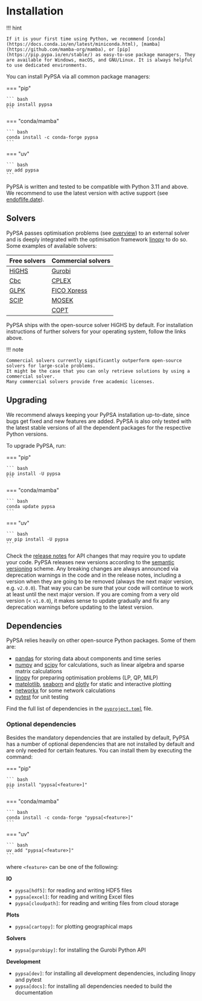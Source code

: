 <!--
SPDX-FileCopyrightText: PyPSA Contributors

SPDX-License-Identifier: CC-BY-4.0
-->

# Installation

!!! hint

    If it is your first time using Python, we recommend [conda](https://docs.conda.io/en/latest/miniconda.html), [mamba](https://github.com/mamba-org/mamba), or [pip](https://pip.pypa.io/en/stable/) as easy-to-use package managers. They are available for Windows, macOS, and GNU/Linux. It is always helpful to use dedicated environments.

You can install PyPSA via all common package managers:

=== "pip"

    ``` bash
    pip install pypsa
    ```

=== "conda/mamba"

    ``` bash
    conda install -c conda-forge pypsa
    ```

=== "uv"

    ``` bash
    uv add pypsa
    ```

PyPSA is written and tested to be compatible with Python 3.11 and above. We recommend to use the latest version with active support (see [endoflife.date](https://endoflife.date/python)).

## Solvers

PyPSA passes optimisation problems (see [overview](overview.md)) to an external solver and is deeply integrated with the optimisation framework [linopy](https://github.com/PyPSA/linopy) to do so. Some examples of available solvers:

| Free solvers | Commercial solvers |
| ------------- | ------------------- |
| [HiGHS](https://highs.dev/) | [Gurobi](https://www.gurobi.com/documentation/quickstart.html) |
| [Cbc](https://projects.coin-or.org/Cbc#DownloadandInstall) | [CPLEX](https://www.ibm.com/products/ilog-cplex-optimization-studio) |
| [GLPK](https://www.gnu.org/software/glpk/) | [FICO Xpress](https://www.fico.com/en/products/fico-xpress-optimization) |
| [SCIP](https://scip.zib.de/) | [MOSEK](https://www.mosek.com/) |
| | [COPT](https://www.shanshu.ai/copt) |

PyPSA ships with the open-source solver HiGHS by default. For installation instructions of further solvers for your operating system, follow the links above.

!!! note

    Commercial solvers currently significantly outperform open-source solvers for large-scale problems.
    It might be the case that you can only retrieve solutions by using a commercial solver.
    Many commercial solvers provide free academic licenses.


## Upgrading

We recommend always keeping your PyPSA installation up-to-date, since bugs get
fixed and new features are added. PyPSA is also only tested with the latest
stable versions of all the dependent packages for the respective Python
versions.

To upgrade PyPSA, run:

=== "pip"

    ``` bash
    pip install -U pypsa
    ```

=== "conda/mamba"

    ``` bash
    conda update pypsa
    ```

=== "uv"
    
    ``` bash
    uv pip install -U pypsa
    ```

Check the [release notes](../release-notes.md) for API changes that may require you to update your code. PyPSA releases new versions according to the [semantic versioning](https://semver.org/) scheme. Any breaking changes are always announced via deprecation warnings in the code and in the release notes, including a version when they are going to be removed (always the next major version, e.g. `v2.0.0`). That way you can be sure that your code will continue to work at least until the next major version.
If you are coming from a very old version (< `v1.0.0`), it makes sense to update gradually and fix any deprecation warnings before updating to the latest version.

## Dependencies

PyPSA relies heavily on other open-source Python packages. Some of them are:

* [pandas](http://pandas.pydata.org/) for storing data about components and time series
* [numpy](http://www.numpy.org/) and [scipy](http://scipy.org/) for calculations, such as linear algebra and sparse matrix calculations
* [linopy](https://github.com/PyPSA/linopy) for preparing optimisation problems (LP, QP, MILP)
* [matplotlib](https://matplotlib.org/), [seaborn](https://seaborn.pydata.org/) and [plotly](https://plotly.com/python/) for static and interactive plotting
* [networkx](https://networkx.github.io/) for some network calculations
* [pytest](http://pytest.org/) for unit testing

Find the full list of dependencies in the [`pyproject.toml`](https://github.com/PyPSA/PyPSA/blob/master/pyproject.toml) file.

### Optional dependencies

Besides the mandatory dependencies that are installed by default, PyPSA has a number of optional dependencies that are not installed by default and are only needed for certain features. You can install them by executing the command:

=== "pip"

    ``` bash
    pip install "pypsa[<feature>]"
    ```

=== "conda/mamba"

    ``` bash
    conda install -c conda-forge "pypsa[<feature>]"
    ```

=== "uv"

    ``` bash
    uv add "pypsa[<feature>]"
    ```

where `<feature>` can be one of the following:

**IO**

- `pypsa[hdf5]`: for reading and writing HDF5 files
- `pypsa[excel]`: for reading and writing Excel files
- `pypsa[cloudpath]`: for reading and writing files from cloud storage

**Plots**

- `pypsa[cartopy]`: for plotting geographical maps

**Solvers**

- `pypsa[gurobipy]`: for installing the Gurobi Python API

**Development**

- `pypsa[dev]`: for installing all development dependencies, including linopy and pytest
- `pypsa[docs]`: for installing all dependencies needed to build the documentation
